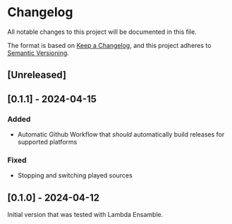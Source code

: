 # Changelog

All notable changes to this project will be documented in this file.

The format is based on [Keep a Changelog](https://keepachangelog.com/en/1.1.0/),
and this project adheres to [Semantic Versioning](https://semver.org/spec/v2.0.0.html).

## [Unreleased]

## [0.1.1] - 2024-04-15

### Added

- Automatic Github Workflow that _should_ automatically build releases for supported platforms

### Fixed

- Stopping and switching played sources

## [0.1.0] - 2024-04-12

Initial version that was tested with Lambda Ensamble.
